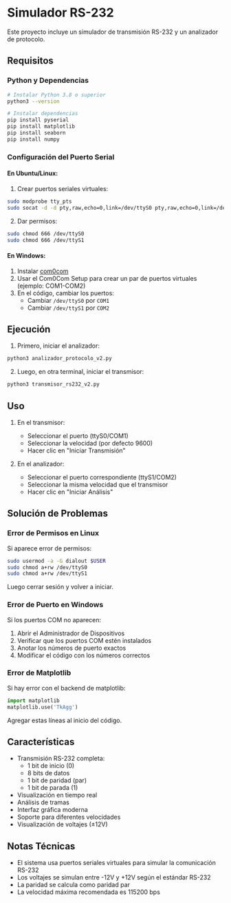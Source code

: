 # Simulador RS-232

Este proyecto incluye un simulador de transmisión RS-232 y un analizador de protocolo.

## Requisitos

### Python y Dependencias

```bash
# Instalar Python 3.8 o superior
python3 --version

# Instalar dependencias
pip install pyserial
pip install matplotlib
pip install seaborn
pip install numpy
```

### Configuración del Puerto Serial

#### En Ubuntu/Linux:

1. Crear puertos seriales virtuales:
```bash
sudo modprobe tty_pts
sudo socat -d -d pty,raw,echo=0,link=/dev/ttyS0 pty,raw,echo=0,link=/dev/ttyS1
```

2. Dar permisos:
```bash
sudo chmod 666 /dev/ttyS0
sudo chmod 666 /dev/ttyS1
```

#### En Windows:

1. Instalar [com0com](http://com0com.sourceforge.net/)
2. Usar el Com0Com Setup para crear un par de puertos virtuales (ejemplo: COM1-COM2)
3. En el código, cambiar los puertos:
   - Cambiar `/dev/ttyS0` por `COM1`
   - Cambiar `/dev/ttyS1` por `COM2`

## Ejecución

1. Primero, iniciar el analizador:
```bash
python3 analizador_protocolo_v2.py
```

2. Luego, en otra terminal, iniciar el transmisor:
```bash
python3 transmisor_rs232_v2.py
```

## Uso

1. En el transmisor:
   - Seleccionar el puerto (ttyS0/COM1)
   - Seleccionar la velocidad (por defecto 9600)
   - Hacer clic en "Iniciar Transmisión"

2. En el analizador:
   - Seleccionar el puerto correspondiente (ttyS1/COM2)
   - Seleccionar la misma velocidad que el transmisor
   - Hacer clic en "Iniciar Análisis"

## Solución de Problemas

### Error de Permisos en Linux
Si aparece error de permisos:
```bash
sudo usermod -a -G dialout $USER
sudo chmod a+rw /dev/ttyS0
sudo chmod a+rw /dev/ttyS1
```
Luego cerrar sesión y volver a iniciar.

### Error de Puerto en Windows
Si los puertos COM no aparecen:
1. Abrir el Administrador de Dispositivos
2. Verificar que los puertos COM estén instalados
3. Anotar los números de puerto exactos
4. Modificar el código con los números correctos

### Error de Matplotlib
Si hay error con el backend de matplotlib:
```python
import matplotlib
matplotlib.use('TkAgg')
```
Agregar estas líneas al inicio del código.

## Características

- Transmisión RS-232 completa:
  - 1 bit de inicio (0)
  - 8 bits de datos
  - 1 bit de paridad (par)
  - 1 bit de parada (1)
- Visualización en tiempo real
- Análisis de tramas
- Interfaz gráfica moderna
- Soporte para diferentes velocidades
- Visualización de voltajes (±12V)

## Notas Técnicas

- El sistema usa puertos seriales virtuales para simular la comunicación RS-232
- Los voltajes se simulan entre -12V y +12V según el estándar RS-232
- La paridad se calcula como paridad par
- La velocidad máxima recomendada es 115200 bps
